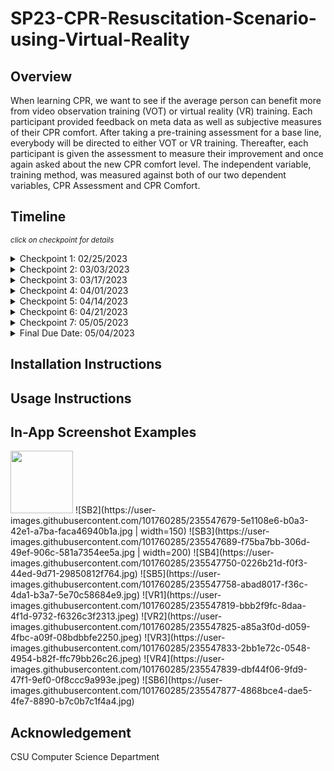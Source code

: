 # SP23-CPR-Resuscitation-Scenario-using-Virtual-Reality

## Overview
When learning CPR, we want to see if the average person can benefit more from video observation training (VOT) or virtual reality (VR) training. Each participant provided feedback on meta data as well as subjective measures of their CPR comfort. After taking a pre-training assessment for a base line, everybody will be directed to either VOT or VR training. Thereafter, each participant is given the assessment to measure their improvement and once again asked about the new CPR comfort level. The independent variable, training method, was measured against both of our two dependent variables, CPR Assessment and CPR Comfort.

## Timeline
<sub>_click on checkpoint for details_</sub>
<details><summary>Checkpoint 1: 02/25/2023</summary>
  
***Environment setup:***
All dependencies and integrations are fully installed and ready for use for all team members
</details>

<details><summary>Checkpoint 2: 03/03/2023</summary>
  
***Welcome and Pre-Module Questionnaire:***
All relevant code to welcome our particpants to the study and provide all necessary research details. In addition the pre-module questionnaire should be fully created. This questionnaire should generate a random "Participant ID", query participants "age" and "base CPR comfort level".
</details>

<details><summary>Checkpoint 3: 03/17/2023</summary>
  
***Education segment:***
All education should be completed for CPR purpose, AED purpose, crisis recognition, preliminary response, CPR process, AED process, and recovery.
</details>

<details><summary>Checkpoint 4: 04/01/2023</summary>
  
***CPR Administration Module Part 1:***
Create the scenario compelete with virtual environment setup and initial briefing.
</details>

<details><summary>Checkpoint 5: 04/14/2023</summary>
  
***CPR Administration Module Part 2:***
Add interaction details such as victim creation, resource manipulation, audio output, and all relevant measures (timer, step-by-step Q&A analysis, etc.).
</details>

<details><summary>Checkpoint 6: 04/21/2023</summary>
  
***Post-Module Questionnaire:***
Create post-module questionnaire to acquire participant "overall experience", "new CPR comfort level", and "recommendations for improvement".
</details>

<details><summary>Checkpoint 7: 05/05/2023</summary>
  
***Calculations and Visualizations:***
Finalize all calculations complete with relevant graphs and other metrics such as mean, standard deviation, and assertion about statisical significance.
</details>

<details><summary>Final Due Date: 05/04/2023</summary>
  
***Final submission:***
Payday
</details>

## Installation Instructions

## Usage Instructions

## In-App Screenshot Examples
<img src="https://user-images.githubusercontent.com/101760285/235547656-4545c51c-d673-4e9c-be55-4a9c90d1f2a1.jpg" width="100">
![SB2](https://user-images.githubusercontent.com/101760285/235547679-5e1108e6-b0a3-42e1-a7ba-faca46940b1a.jpg | width=150)
![SB3](https://user-images.githubusercontent.com/101760285/235547689-f75ba7bb-306d-49ef-906c-581a7354ee5a.jpg | width=200)
![SB4](https://user-images.githubusercontent.com/101760285/235547750-0226b21d-f0f3-44ed-9d71-29850812f764.jpg)
![SB5](https://user-images.githubusercontent.com/101760285/235547758-abad8017-f36c-4da1-b3a7-5e70c58684e9.jpg)
![VR1](https://user-images.githubusercontent.com/101760285/235547819-bbb2f9fc-8daa-4f1d-9732-f6326c3f2313.jpeg)
![VR2](https://user-images.githubusercontent.com/101760285/235547825-a85a3f0d-d059-4fbc-a09f-08bdbbfe2250.jpeg)
![VR3](https://user-images.githubusercontent.com/101760285/235547833-2bb1e72c-0548-4954-b82f-ffc79bb26c26.jpeg)
![VR4](https://user-images.githubusercontent.com/101760285/235547839-dbf44f06-9fd9-47f1-9ef0-0f8ccc9a993e.jpeg)
![SB6](https://user-images.githubusercontent.com/101760285/235547877-4868bce4-dae5-4fe7-8890-b7c0b7c1f4a4.jpg)

## Acknowledgement
CSU Computer Science Department

